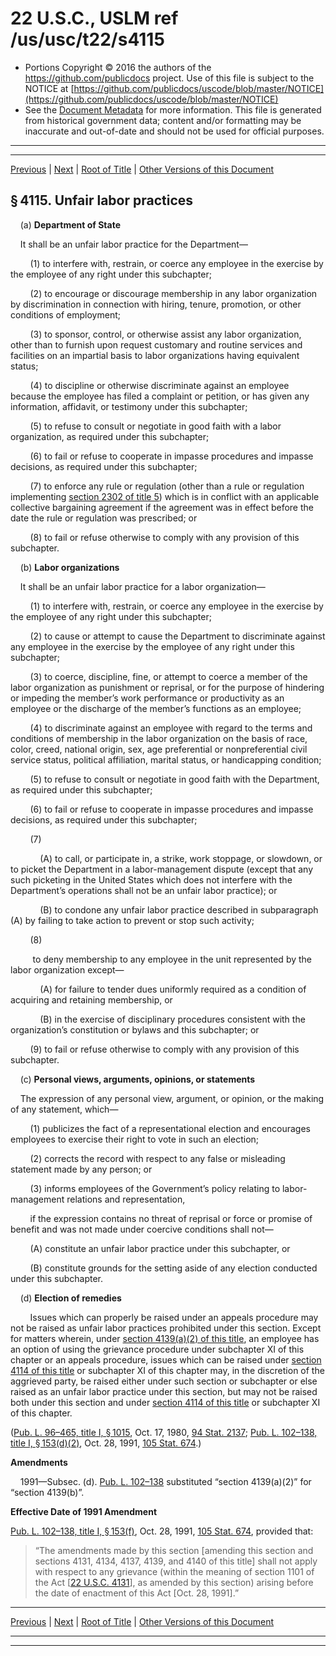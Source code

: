 ---
---

# 22 U.S.C., USLM ref /us/usc/t22/s4115

* Portions Copyright © 2016 the authors of the https://github.com/publicdocs project.
  Use of this file is subject to the NOTICE at [https://github.com/publicdocs/uscode/blob/master/NOTICE](https://github.com/publicdocs/uscode/blob/master/NOTICE)
* See the [Document Metadata](././../../../../..//README.md) for more information.
  This file is generated from historical government data; content and/or formatting may be inaccurate and out-of-date and should not be used for official purposes.

----------
----------

[Previous](./../../../../..//us/usc/t22/ch52/schX/m__us_usc_t22_s4114.md) | [Next](./../../../../..//us/usc/t22/ch52/schX/m__us_usc_t22_s4116.md) | [Root of Title](./../../../../../) | [Other Versions of this Document](https://publicdocs.github.io/go/links?ns=uslm&ref=%2Fus%2Fusc%2Ft22%2Fs4115)

## § 4115. Unfair labor practices

    (a) __Department of State__ 

    It shall be an unfair labor practice for the Department—

        (1) to interfere with, restrain, or coerce any employee in the exercise by the employee of any right under this subchapter;

        (2) to encourage or discourage membership in any labor organization by discrimination in connection with hiring, tenure, promotion, or other conditions of employment;

        (3) to sponsor, control, or otherwise assist any labor organization, other than to furnish upon request customary and routine services and facilities on an impartial basis to labor organizations having equivalent status;

        (4) to discipline or otherwise discriminate against an employee because the employee has filed a complaint or petition, or has given any information, affidavit, or testimony under this subchapter;

        (5) to refuse to consult or negotiate in good faith with a labor organization, as required under this subchapter;

        (6) to fail or refuse to cooperate in impasse procedures and impasse decisions, as required under this subchapter;

        (7) to enforce any rule or regulation (other than a rule or regulation implementing [section 2302 of title 5][/us/usc/t5/s2302]) which is in conflict with an applicable collective bargaining agreement if the agreement was in effect before the date the rule or regulation was prescribed; or

        (8) to fail or refuse otherwise to comply with any provision of this subchapter.

    (b) __Labor organizations__ 

    It shall be an unfair labor practice for a labor organization—

        (1) to interfere with, restrain, or coerce any employee in the exercise by the employee of any right under this subchapter;

        (2) to cause or attempt to cause the Department to discriminate against any employee in the exercise by the employee of any right under this subchapter;

        (3) to coerce, discipline, fine, or attempt to coerce a member of the labor organization as punishment or reprisal, or for the purpose of hindering or impeding the member’s work performance or productivity as an employee or the discharge of the member’s functions as an employee;

        (4) to discriminate against an employee with regard to the terms and conditions of membership in the labor organization on the basis of race, color, creed, national origin, sex, age preferential or nonpreferential civil service status, political affiliation, marital status, or handicapping condition;

        (5) to refuse to consult or negotiate in good faith with the Department, as required under this subchapter;

        (6) to fail or refuse to cooperate in impasse procedures and impasse decisions, as required under this subchapter;

        (7)

            (A) to call, or participate in, a strike, work stoppage, or slowdown, or to picket the Department in a labor-management dispute (except that any such picketing in the United States which does not interfere with the Department’s operations shall not be an unfair labor practice); or

            (B) to condone any unfair labor practice described in subparagraph (A) by failing to take action to prevent or stop such activity;

        (8)

         to deny membership to any employee in the unit represented by the labor organization except—

            (A) for failure to tender dues uniformly required as a condition of acquiring and retaining membership, or

            (B) in the exercise of disciplinary procedures consistent with the organization’s constitution or bylaws and this subchapter; or

        (9) to fail or refuse otherwise to comply with any provision of this subchapter.

    (c) __Personal views, arguments, opinions, or statements__ 

    The expression of any personal view, argument, or opinion, or the making of any statement, which—

        (1) publicizes the fact of a representational election and encourages employees to exercise their right to vote in such an election;

        (2) corrects the record with respect to any false or misleading statement made by any person; or

        (3) informs employees of the Government’s policy relating to labor-management relations and representation,

        if the expression contains no threat of reprisal or force or promise of benefit and was not made under coercive conditions shall not—

        (A) constitute an unfair labor practice under this subchapter, or

        (B) constitute grounds for the setting aside of any election conducted under this subchapter.

    (d) __Election of remedies__ 

        Issues which can properly be raised under an appeals procedure may not be raised as unfair labor practices prohibited under this section. Except for matters wherein, under [section 4139(a)(2) of this title][/us/usc/t22/s4139/a/2], an employee has an option of using the grievance procedure under subchapter XI of this chapter or an appeals procedure, issues which can be raised under [section 4114 of this title][/us/usc/t22/s4114] or subchapter XI of this chapter may, in the discretion of the aggrieved party, be raised either under such section or subchapter or else raised as an unfair labor practice under this section, but may not be raised both under this section and under [section 4114 of this title][/us/usc/t22/s4114] or subchapter XI of this chapter.

([Pub. L. 96–465, title I, § 1015][/us/pl/96/465/s1015], Oct. 17, 1980, [94 Stat. 2137][/us/stat/94/2137]; [Pub. L. 102–138, title I, § 153(d)(2)][/us/pl/102/138/s153/d/2], Oct. 28, 1991, [105 Stat. 674][/us/stat/105/674].)

 __Amendments__ 

    1991—Subsec. (d). [Pub. L. 102–138][/us/pl/102/138] substituted “section 4139(a)(2)” for “section 4139(b)”.

 __Effective Date of 1991 Amendment__ 

[Pub. L. 102–138, title I, § 153(f)][/us/pl/102/138/s153/f], Oct. 28, 1991, [105 Stat. 674][/us/stat/105/674], provided that: 

> “The amendments made by this section \[amending this section and sections 4131, 4134, 4137, 4139, and 4140 of this title\] shall not apply with respect to any grievance (within the meaning of section 1101 of the Act \[[22 U.S.C. 4131][/us/usc/t22/s4131]\], as amended by this section) arising before the date of enactment of this Act \[Oct. 28, 1991\].”

----------

[Previous](./../../../../..//us/usc/t22/ch52/schX/m__us_usc_t22_s4114.md) | [Next](./../../../../..//us/usc/t22/ch52/schX/m__us_usc_t22_s4116.md) | [Root of Title](./../../../../../) | [Other Versions of this Document](https://publicdocs.github.io/go/links?ns=uslm&ref=%2Fus%2Fusc%2Ft22%2Fs4115)

----------
----------

[/us/usc/t5/s2302]: https://publicdocs.github.io/go/links?ns=uslm&ref=%2Fus%2Fusc%2Ft5%2Fs2302
[/us/usc/t22/s4139/a/2]: https://publicdocs.github.io/go/links?ns=uslm&ref=%2Fus%2Fusc%2Ft22%2Fs4139%2Fa%2F2
[/us/usc/t22/s4114]: https://publicdocs.github.io/go/links?ns=uslm&ref=%2Fus%2Fusc%2Ft22%2Fs4114
[/us/usc/t22/s4114]: https://publicdocs.github.io/go/links?ns=uslm&ref=%2Fus%2Fusc%2Ft22%2Fs4114
[/us/pl/96/465/s1015]: https://publicdocs.github.io/go/links?ns=uslm&ref=%2Fus%2Fpl%2F96%2F465%2Fs1015
[/us/stat/94/2137]: https://publicdocs.github.io/go/links?ns=uslm&ref=%2Fus%2Fstat%2F94%2F2137
[/us/pl/102/138/s153/d/2]: https://publicdocs.github.io/go/links?ns=uslm&ref=%2Fus%2Fpl%2F102%2F138%2Fs153%2Fd%2F2
[/us/stat/105/674]: https://publicdocs.github.io/go/links?ns=uslm&ref=%2Fus%2Fstat%2F105%2F674
[/us/pl/102/138]: https://publicdocs.github.io/go/links?ns=uslm&ref=%2Fus%2Fpl%2F102%2F138
[/us/pl/102/138/s153/f]: https://publicdocs.github.io/go/links?ns=uslm&ref=%2Fus%2Fpl%2F102%2F138%2Fs153%2Ff
[/us/stat/105/674]: https://publicdocs.github.io/go/links?ns=uslm&ref=%2Fus%2Fstat%2F105%2F674
[/us/usc/t22/s4131]: https://publicdocs.github.io/go/links?ns=uslm&ref=%2Fus%2Fusc%2Ft22%2Fs4131


